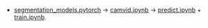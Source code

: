 - [segmentation_models.pytorch](https://github.com/qubvel/segmentation_models.pytorch/blob/master/examples/cars%20segmentation%20(camvid).ipynb) -> [camvid.ipynb](./camvid.ipynb) -> [predict.ipynb](./semseg/predict.ipynb) + [train.ipynb](./semseg/train.ipynb).